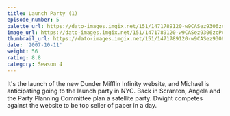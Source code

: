 ```yaml
---
title: Launch Party (1)
episode_number: 5
palette_url: https://dato-images.imgix.net/151/1471789120-w9CASez9306zcPc9F3wmBE1nRZS.jpg?ixlib=rb-1.1.0&ch=DPR%2CWidth&auto=enhance&palette=json
image_url: https://dato-images.imgix.net/151/1471789120-w9CASez9306zcPc9F3wmBE1nRZS.jpg?ixlib=rb-1.1.0&ch=DPR%2CWidth&auto=compress%2Cformat&w=500
thumbnail_url: https://dato-images.imgix.net/151/1471789120-w9CASez9306zcPc9F3wmBE1nRZS.jpg?ixlib=rb-1.1.0&ch=DPR%2CWidth&auto=enhance&w=500&h=280&fit=crop&fm=jpg
date: '2007-10-11'
weight: 56
rating: 8.8
category: Season 4
---
```


It's the launch of the new Dunder Mifflin Infinity website, and Michael is anticipating going to the launch party in NYC. Back in Scranton, Angela and the Party Planning Committee plan a satellite party. Dwight competes against the website to be top seller of paper in a day.